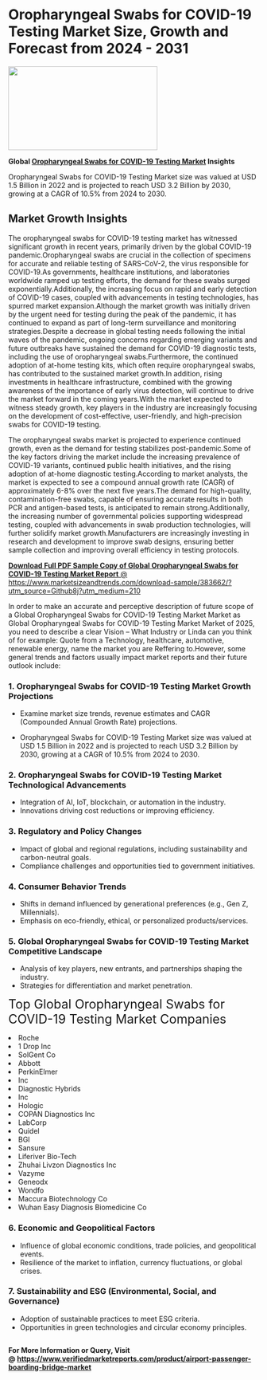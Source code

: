 <H1>Oropharyngeal Swabs for COVID-19 Testing Market Size, Growth and Forecast from 2024 - 2031</H1><img class="aligncenter size-medium wp-image-584254" src="https://thirdeyenews.in/wp-content/uploads/2024/09/Global-Market-Research-300x168.jpeg" alt="" width="300" height="168" /><p><strong>Global&nbsp;<a href="https://www.marketsizeandtrends.com/download-sample/383662/?utm_source=Github8j?utm_medium=210">Oropharyngeal Swabs for COVID-19 Testing Market</a> Insights</strong></p><p>Oropharyngeal Swabs for COVID-19 Testing Market size was valued at USD 1.5 Billion in 2022 and is projected to reach USD 3.2 Billion by 2030, growing at a CAGR of 10.5% from 2024 to 2030.</p><p><h2>Market Growth Insights</h2> The oropharyngeal swabs for COVID-19 testing market has witnessed significant growth in recent years, primarily driven by the global COVID-19 pandemic.Oropharyngeal swabs are crucial in the collection of specimens for accurate and reliable testing of SARS-CoV-2, the virus responsible for COVID-19.As governments, healthcare institutions, and laboratories worldwide ramped up testing efforts, the demand for these swabs surged exponentially.Additionally, the increasing focus on rapid and early detection of COVID-19 cases, coupled with advancements in testing technologies, has spurred market expansion.Although the market growth was initially driven by the urgent need for testing during the peak of the pandemic, it has continued to expand as part of long-term surveillance and monitoring strategies.Despite a decrease in global testing needs following the initial waves of the pandemic, ongoing concerns regarding emerging variants and future outbreaks have sustained the demand for COVID-19 diagnostic tests, including the use of oropharyngeal swabs.Furthermore, the continued adoption of at-home testing kits, which often require oropharyngeal swabs, has contributed to the sustained market growth.In addition, rising investments in healthcare infrastructure, combined with the growing awareness of the importance of early virus detection, will continue to drive the market forward in the coming years.With the market expected to witness steady growth, key players in the industry are increasingly focusing on the development of cost-effective, user-friendly, and high-precision swabs for COVID-19 testing.<a href="path-to-sample"></a> <p>The oropharyngeal swabs market is projected to experience continued growth, even as the demand for testing stabilizes post-pandemic.Some of the key factors driving the market include the increasing prevalence of COVID-19 variants, continued public health initiatives, and the rising adoption of at-home diagnostic testing.According to market analysts, the market is expected to see a compound annual growth rate (CAGR) of approximately 6-8% over the next five years.The demand for high-quality, contamination-free swabs, capable of ensuring accurate results in both PCR and antigen-based tests, is anticipated to remain strong.Additionally, the increasing number of governmental policies supporting widespread testing, coupled with advancements in swab production technologies, will further solidify market growth.Manufacturers are increasingly investing in research and development to improve swab designs, ensuring better sample collection and improving overall efficiency in testing protocols.</p> <a href="path-to-more-insights"></p><p><span class=""><strong>Download Full PDF Sample Copy of Global Oropharyngeal Swabs for COVID-19 Testing Market Report</strong> @ <a href="https://www.marketsizeandtrends.com/download-sample/383662/?utm_source=Github8j?utm_medium=210" target="_blank">https://www.marketsizeandtrends.com/download-sample/383662/?utm_source=Github8j?utm_medium=210</a></span></p><p>In order to make an accurate and perceptive description of future scope of a Global&nbsp;Oropharyngeal Swabs for COVID-19 Testing Market Market as Global&nbsp;Oropharyngeal Swabs for COVID-19 Testing Market Market of 2025, you need to describe a clear Vision &ndash; What Industry or Linda can you think of for example: Quote from a Technology, healthcare, automotive, renewable energy, name the market you are Reffering to.However, some general trends and factors usually impact market reports and their future outlook include:</p><h3>1.&nbsp;<strong>Oropharyngeal Swabs for COVID-19 Testing Market Growth Projections</strong></h3><ul><li>Examine market size trends, revenue estimates and CAGR (Compounded Annual Growth Rate) projections.</li><li><p>Oropharyngeal Swabs for COVID-19 Testing Market size was valued at USD 1.5 Billion in 2022 and is projected to reach USD 3.2 Billion by 2030, growing at a CAGR of 10.5% from 2024 to 2030.</p></li></ul><h3>2.&nbsp;<strong>Oropharyngeal Swabs for COVID-19 Testing Market Technological Advancements</strong></h3><ul><li>Integration of AI, IoT, blockchain, or automation in the industry.</li><li>Innovations driving cost reductions or improving efficiency.</li></ul><h3>3.&nbsp;<strong>Regulatory and Policy Changes</strong></h3><ul><li>Impact of global and regional regulations, including sustainability and carbon-neutral goals.</li><li>Compliance challenges and opportunities tied to government initiatives.</li></ul><h3>4.&nbsp;<strong>Consumer Behavior Trends</strong></h3><ul><li>Shifts in demand influenced by generational preferences (e.g., Gen Z, Millennials).</li><li>Emphasis on eco-friendly, ethical, or personalized products/services.</li></ul><h3>5.&nbsp;<strong>Global Oropharyngeal Swabs for COVID-19 Testing Market Competitive Landscape</strong></h3><ul><li>Analysis of key players, new entrants, and partnerships shaping the industry.</li><li>Strategies for differentiation and market penetration.</li></ul><p data-pm-slice="1 1 []"><span style="color: inherit; font-family: inherit; font-size: 25px;">Top Global Oropharyngeal Swabs for COVID-19 Testing Market Companies</span></p><div class="" data-test-id=""><p><li>Roche</li><li> 1 Drop Inc</li><li> SolGent Co</li><li> Abbott</li><li> PerkinElmer</li><li> Inc</li><li> Diagnostic Hybrids</li><li> Inc</li><li> Hologic</li><li> COPAN Diagnostics Inc</li><li> LabCorp</li><li> Quidel</li><li> BGI</li><li> Sansure</li><li> Liferiver Bio-Tech</li><li> Zhuhai Livzon Diagnostics Inc</li><li> Vazyme</li><li> Geneodx</li><li> Wondfo</li><li> Maccura Biotechnology Co</li><li> Wuhan Easy Diagnosis Biomedicine Co</li></p></div><h3>6.&nbsp;<strong>Economic and Geopolitical Factors</strong></h3><ul><li>Influence of global economic conditions, trade policies, and geopolitical events.</li><li>Resilience of the market to inflation, currency fluctuations, or global crises.</li></ul><h3>7.&nbsp;<strong>Sustainability and ESG (Environmental, Social, and Governance)</strong></h3><ul><li>Adoption of sustainable practices to meet ESG criteria.</li><li>Opportunities in green technologies and circular economy principles.</li></ul><h2><strong style="font-size: 14px;">For More Information or Query, Visit @&nbsp;</strong><a style="background-color: #ffffff; font-size: 14px;" href="https://www.marketsizeandtrends.com/report/oropharyngeal-swabs-for-covid-19-testing-market/" target="_blank">https://www.verifiedmarketreports.com/product/airport-passenger-boarding-bridge-market</a></h2>